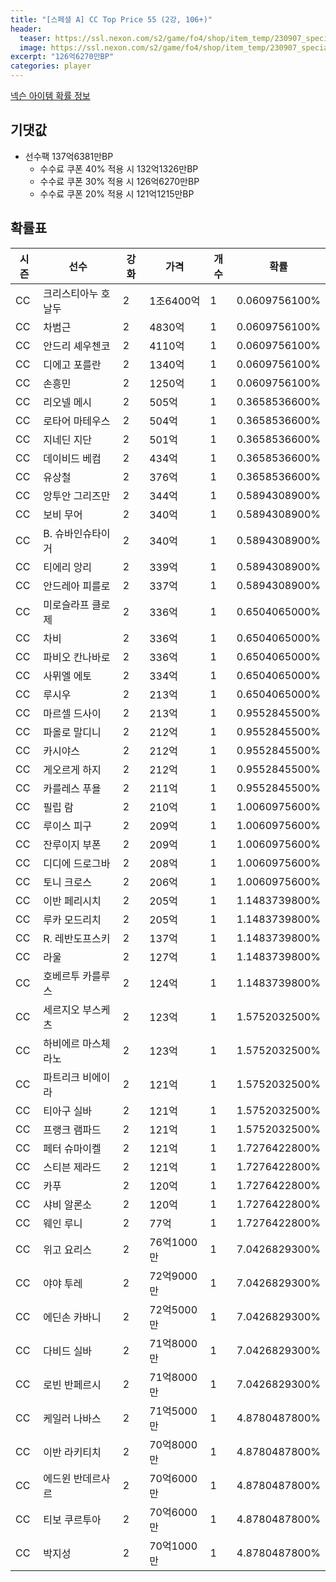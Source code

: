 ```yaml
---
title: "[스페셜 A] CC Top Price 55 (2강, 106+)"
header:
  teaser: https://ssl.nexon.com/s2/game/fo4/shop/item_temp/230907_special_b9244v59dhjj15/200233084_s.png
  image: https://ssl.nexon.com/s2/game/fo4/shop/item_temp/230907_special_b9244v59dhjj15/200233084_s.png
excerpt: "126억6270만BP"
categories: player
---
```

[넥슨 아이템 확률 정보](http://iteminfo.nexon.com/probability/fo4?sn=7427)

## 기댓값
- 선수팩 137억6381만BP
  - 수수료 쿠폰 40% 적용 시 132억1326만BP
  - 수수료 쿠폰 30% 적용 시 126억6270만BP
  - 수수료 쿠폰 20% 적용 시 121억1215만BP


## 확률표

|시즌|선수|강화|가격|개수|확률|
|---|---|---|---|---|---|
|CC|크리스티아누 호날두|2|1조6400억|1|0.0609756100%|
|CC|차범근|2|4830억|1|0.0609756100%|
|CC|안드리 셰우첸코|2|4110억|1|0.0609756100%|
|CC|디에고 포를란|2|1340억|1|0.0609756100%|
|CC|손흥민|2|1250억|1|0.0609756100%|
|CC|리오넬 메시|2|505억|1|0.3658536600%|
|CC|로타어 마테우스|2|504억|1|0.3658536600%|
|CC|지네딘 지단|2|501억|1|0.3658536600%|
|CC|데이비드 베컴|2|434억|1|0.3658536600%|
|CC|유상철|2|376억|1|0.3658536600%|
|CC|앙투안 그리즈만|2|344억|1|0.5894308900%|
|CC|보비 무어|2|340억|1|0.5894308900%|
|CC|B. 슈바인슈타이거|2|340억|1|0.5894308900%|
|CC|티에리 앙리|2|339억|1|0.5894308900%|
|CC|안드레아 피를로|2|337억|1|0.5894308900%|
|CC|미로슬라프 클로제|2|336억|1|0.6504065000%|
|CC|차비|2|336억|1|0.6504065000%|
|CC|파비오 칸나바로|2|336억|1|0.6504065000%|
|CC|사뮈엘 에토|2|334억|1|0.6504065000%|
|CC|루시우|2|213억|1|0.6504065000%|
|CC|마르셀 드사이|2|213억|1|0.9552845500%|
|CC|파올로 말디니|2|212억|1|0.9552845500%|
|CC|카시야스|2|212억|1|0.9552845500%|
|CC|게오르게 하지|2|212억|1|0.9552845500%|
|CC|카를레스 푸욜|2|211억|1|0.9552845500%|
|CC|필립 람|2|210억|1|1.0060975600%|
|CC|루이스 피구|2|209억|1|1.0060975600%|
|CC|잔루이지 부폰|2|209억|1|1.0060975600%|
|CC|디디에 드로그바|2|208억|1|1.0060975600%|
|CC|토니 크로스|2|206억|1|1.0060975600%|
|CC|이반 페리시치|2|205억|1|1.1483739800%|
|CC|루카 모드리치|2|205억|1|1.1483739800%|
|CC|R. 레반도프스키|2|137억|1|1.1483739800%|
|CC|라울|2|127억|1|1.1483739800%|
|CC|호베르투 카를루스|2|124억|1|1.1483739800%|
|CC|세르지오 부스케츠|2|123억|1|1.5752032500%|
|CC|하비에르 마스체라노|2|123억|1|1.5752032500%|
|CC|파트리크 비에이라|2|121억|1|1.5752032500%|
|CC|티아구 실바|2|121억|1|1.5752032500%|
|CC|프랭크 램파드|2|121억|1|1.5752032500%|
|CC|페터 슈마이켈|2|121억|1|1.7276422800%|
|CC|스티븐 제라드|2|121억|1|1.7276422800%|
|CC|카푸|2|120억|1|1.7276422800%|
|CC|샤비 알론소|2|120억|1|1.7276422800%|
|CC|웨인 루니|2|77억|1|1.7276422800%|
|CC|위고 요리스|2|76억1000만|1|7.0426829300%|
|CC|야야 투레|2|72억9000만|1|7.0426829300%|
|CC|에딘손 카바니|2|72억5000만|1|7.0426829300%|
|CC|다비드 실바|2|71억8000만|1|7.0426829300%|
|CC|로빈 반페르시|2|71억8000만|1|7.0426829300%|
|CC|케일러 나바스|2|71억5000만|1|4.8780487800%|
|CC|이반 라키티치|2|70억8000만|1|4.8780487800%|
|CC|에드윈 반데르사르|2|70억6000만|1|4.8780487800%|
|CC|티보 쿠르투아|2|70억6000만|1|4.8780487800%|
|CC|박지성|2|70억1000만|1|4.8780487800%|
